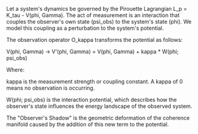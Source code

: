 Let a system's dynamics be governed by the Pirouette Lagrangian L_p = K_tau - V(phi, Gamma). The act of measurement is an interaction that couples the observer's own state (psi_obs) to the system's state (phi). We model this coupling as a perturbation to the system's potential.

The observation operator O_kappa transforms the potential as follows:

V(phi, Gamma) -> V'(phi, Gamma) = V(phi, Gamma) + kappa * W(phi; psi_obs)

Where:

kappa is the measurement strength or coupling constant. A kappa of 0 means no observation is occurring.

W(phi; psi_obs) is the interaction potential, which describes how the observer's state influences the energy landscape of the observed system.

The "Observer's Shadow" is the geometric deformation of the coherence manifold caused by the addition of this new term to the potential.